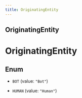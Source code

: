```yaml
---
title: OriginatingEntity
---
```

## OriginatingEntity


# OriginatingEntity

## Enum


* `BOT` (value: `"Bot"`)

* `HUMAN` (value: `"Human"`)



